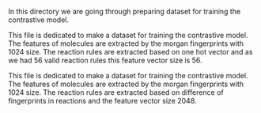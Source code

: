 In this directory we are going through preparing dataset for training the contrastive model.

This file is dedicated to make a dataset for training the contrastive model. 
The features of molecules are extracted by the morgan fingerprints with 1024 size. The reaction rules are extracted based on one hot vector and as we had 56 valid reaction rules this feature vector size is 56.

This file is dedicated to make a dataset for training the contrastive model. 
The features of molecules are extracted by the morgan fingerprints with 1024 size. The reaction rules are extracted based on difference of fingerprints in reactions and the feature vector size 2048. 
